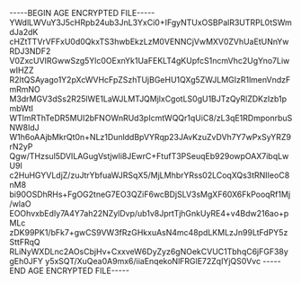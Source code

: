-----BEGIN AGE ENCRYPTED FILE-----
YWdlLWVuY3J5cHRpb24ub3JnL3YxCi0+IFgyNTUxOSBPalR3UTRPL0tSWmdJa2dK
cHZtTTVrVFFxU0d0QkxTS3hwbEkzLzM0VENNCjVwMXV0ZVhUaEtUNnYwRDJ3NDF2
V0ZxcUVIRGwwSzg5Ylc0OExnYk1UaFEKLT4gKUpfcS1ncmVhc2UgYno7LiwwIHZZ
R2ItQSAyago1Y2pXcWVHcFpZSzhTUjBGeHU1QXg5ZWJLMGIzR1lmenVndzFmRmNO
M3drMGV3dSs2R25lWE1LaWJLMTJQMjlxCgotLS0gU1BJTzQyRlZDKzIzb1pmbWtI
WTlmRThTeDR5MUI2bFNOWnRUd3pIcmtWQQr1qUiC8/zL3qE1RDmponrbuSNW8ldJ
W1h6oAAjbMkrQt0n+NLz1DunlddBpVYRqp23JAvKzuZvDVh7Y7wPxSyYRZ9rN2yP
Qgw/THzsul5DVILAGugVstjwli8JEwrC+FtufT3PSeuqEb929owpOAX7ibqLwU9I
c2HuHGYVLdjZ/zuJtrYbfuaWJRSqX5/MjLMhbrYRss02LCoqXQs3tRNIIeoC8nM8
bi90OSDhRHs+FgOG2tneG7EO3QZiF6wcBDjSLV3sMgXF60X6FkPooqRf1Mj/wlaO
EOOhvxbEdIy7A4Y7ah22NZylDvp/ub1v8JprtTjhGnkUyRE4+v4Bdw216ao+pMLc
zDK99PK1/bFk7+gwCS9VW3fRzGHkxuAsN4mc48pdLKMLzJn99LtFdPY5zSttFRqQ
RLiNyWXDLnc2AOsCbjHv+CxxveW6DyZyz6gNOekCVUC1TbhqC6jFGF38ygEh0JFY
y5xSQT/XuQea0A9mx6/iiaEnqekoNlFRGlE72ZqIYjQS0Vvc
-----END AGE ENCRYPTED FILE-----
